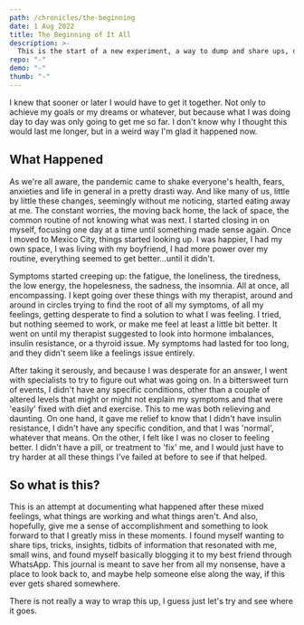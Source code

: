 ```yaml
---
path: /chronicles/the-beginning
date: 1 Aug 2022
title: The Beginning of It All
description: >-
  This is the start of a new experiment, a way to dump and share ups, downs and the journey to a better self.
repo: "-"
demo: "-"
thumb: "-"
---
```


I knew that sooner or later I would have to get it together. Not only to achieve my goals or my dreams or whatever, but because what I was doing day to day was only going to get me so far. I don't know why I thought this would last me longer, but in a weird way I'm glad it happened now.

## What Happened

As we're all aware, the pandemic came to shake everyone's health, fears, anxieties and life in general in a pretty drasti way. And like many of us, little by little these changes, seemingly without me noticing, started eating away at me. The constant worries, the moving back home, the lack of space, the common routine of not knowing what was next. I started closing in on myself, focusing one day at a time until something made sense again.
Once I moved to Mexico City, things started looking up. I was happier, I had my own space, I was living with my boyfriend, I had more power over my routine, everything seemed to get better...until it didn't.

Symptoms started creeping up: the fatigue, the loneliness, the tiredness, the low energy, the hopelesness, the sadness, the insomnia. All at once, all encompassing. I kept going over these things with my therapist, around and around in circles trying to find the root of all my symptoms, of all my feelings, getting desperate to find a solution to what I was feeling. I tried, but nothing seemed to work, or make me feel at least a little bit better. It went on until my therapist suggested to look into hormone imbalances, insulin resistance, or a thyroid issue. My symptoms had lasted for too long, and they didn't seem like a feelings issue entirely.

After taking it serously, and because I was desperate for an answer, I went with specialists to try to figure out what was going on. In a bittersweet turn of events, I didn't have any specific conditions, other than a couple of altered levels that might or might not explain my symptoms and that were 'easily' fixed with diet and exercise. This to me was both relieving and daunting. On one hand, it gave me relief to know that I didn't have insulin resistance, I didn't have any specific condition, and that I was 'normal', whatever that means. On the other, I felt like I was no closer to feeling better. I didn't have a pill, or treatment to 'fix' me, and I would just have to try harder at all these things I've failed at before to see if that helped.

## So what is this?

This is an attempt at documenting what happened after these mixed feelings, what things are working and what things aren't. And also, hopefully, give me a sense of accomplishment and something to look forward to that I greatly miss in these moments.
I found myself wanting to share tips, tricks, insights, tidbits of information that resonated with me, small wins, and found myself basically blogging it to my best friend through WhatsApp. This journal is meant to save her from all my nonsense, have a place to look back to, and maybe help someone else along the way, if this ever gets shared somewhere.

There is not really a way to wrap this up, I guess just let's try and see where it goes.
